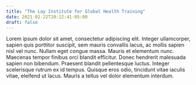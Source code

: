 ```yaml
---
title: "The Lay Institute for Global Health Training"
date: 2021-02-22T20:12:41-05:00
draft: false
---
```


Lorem ipsum dolor sit amet, consectetur adipiscing elit. Integer ullamcorper, sapien quis porttitor suscipit, sem mauris
convallis lacus, ac mollis sapien nisl vel nunc. Nullam eget congue massa. Mauris et elementum nunc. Maecenas tempor
finibus orci blandit efficitur. Donec hendrerit malesuada sapien non bibendum. Praesent blandit pellentesque luctus.
Integer scelerisque rutrum ex id tempus. Quisque eros odio, tincidunt vitae iaculis vitae, eleifend ut lacus. Mauris a
tellus vel dolor elementum interdum.